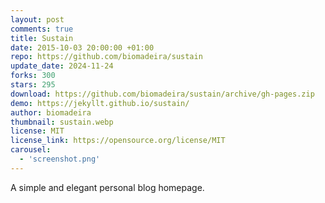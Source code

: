 ```yaml
---
layout: post
comments: true
title: Sustain
date: 2015-10-03 20:00:00 +01:00
repo: https://github.com/biomadeira/sustain
update_date: 2024-11-24
forks: 300
stars: 295
download: https://github.com/biomadeira/sustain/archive/gh-pages.zip
demo: https://jekyllt.github.io/sustain/
author: biomadeira
thumbnail: sustain.webp
license: MIT
license_link: https://opensource.org/license/MIT
carousel:
  - 'screenshot.png'
---
```


A simple and elegant personal blog homepage.

